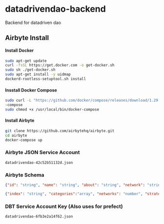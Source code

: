 # datadrivendao-backend

Backend for datadriven dao

## Airbyte Install

#### Install Docker

```bash
sudo apt-get update
curl -fsSL https://get.docker.com -o get-docker.sh
sudo sh ./get-docker.sh
sudo apt-get install -y uidmap
dockerd-rootless-setuptool.sh install
```

#### Insstall Docker Compose

```bash
sudo curl -L "https://github.com/docker/compose/releases/download/1.29.2/docker-compose-$(uname -s)-$(uname -m)" -o /usr/local/bin/docker
-compose
sudo chmod +x /usr/local/bin/docker-compose
```

#### Install Airbyte

```bash
git clone https://github.com/airbytehq/airbyte.git
cd airbyte
docker-compose up
```

### Airbyte JSON Service Account

`datadrivendao-42c52b51132d.json`

### Airbyte Schema

```json
{"id": "string", "name": "string", "about": "string", "network": "string", "symbol": "string", "twitter": "string", "domain": "string", "avatar": "string", "email": "string", "private": "boolean", "location": "string", "github": "string", "website": "string", "terms": "string", "scraped_at": "string"}

{"index": "string", "categories":"array", "networks": "number", "strategies": "number", "skins": "number", "plugins": "number", "validations": "number", "name": "string", "avatar": "string", "network": "number", "item": "string", "proposals": "number", "followers": "number", "activeProposals": "number", "private": "boolean", "terms": "string", "followers_1d": "number", "voters_1d": "number", "proposals_1d": "number", "scraped_at": "string"}
```

### DBT Service Account Key (Also uses for prefect)

`datadrivendao-6fb3e2a14f62.json`